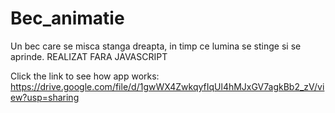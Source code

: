 # Bec_animatie
Un bec care se misca stanga dreapta, in timp ce lumina se stinge si se aprinde. REALIZAT FARA JAVASCRIPT

Click the link to see how app works:
https://drive.google.com/file/d/1gwWX4ZwkqyfIqUl4hMJxGV7agkBb2_zV/view?usp=sharing
